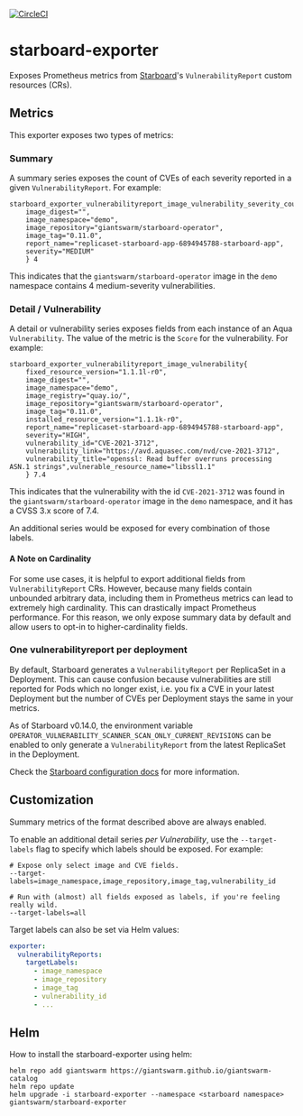 [![CircleCI](https://circleci.com/gh/giantswarm/starboard-exporter.svg?style=shield)](https://circleci.com/gh/giantswarm/starboard-exporter)

# starboard-exporter

Exposes Prometheus metrics from [Starboard][starboard-upstream]'s `VulnerabilityReport` custom resources (CRs).

## Metrics

This exporter exposes two types of metrics:

### Summary

A summary series exposes the count of CVEs of each severity reported in a given `VulnerabilityReport`. For example:

```shell
starboard_exporter_vulnerabilityreport_image_vulnerability_severity_count{
    image_digest="",
    image_namespace="demo",
    image_repository="giantswarm/starboard-operator",
    image_tag="0.11.0",
    report_name="replicaset-starboard-app-6894945788-starboard-app",
    severity="MEDIUM"
    } 4
```

This indicates that the `giantswarm/starboard-operator` image in the `demo` namespace contains 4 medium-severity vulnerabilities.

### Detail / Vulnerability

A detail or vulnerability series exposes fields from each instance of an Aqua `Vulnerability`. The value of the metric is the `Score` for the vulnerability. For example:

```shell
starboard_exporter_vulnerabilityreport_image_vulnerability{
    fixed_resource_version="1.1.1l-r0",
    image_digest="",
    image_namespace="demo",
    image_registry="quay.io/",
    image_repository="giantswarm/starboard-operator",
    image_tag="0.11.0",
    installed_resource_version="1.1.1k-r0",
    report_name="replicaset-starboard-app-6894945788-starboard-app",
    severity="HIGH",
    vulnerability_id="CVE-2021-3712",
    vulnerability_link="https://avd.aquasec.com/nvd/cve-2021-3712",
    vulnerability_title="openssl: Read buffer overruns processing ASN.1 strings",vulnerable_resource_name="libssl1.1"
    } 7.4
```

This indicates that the vulnerability with the id `CVE-2021-3712` was found in the `giantswarm/starboard-operator` image in the `demo` namespace, and it has a CVSS 3.x score of 7.4.

An additional series would be exposed for every combination of those labels.

#### A Note on Cardinality

For some use cases, it is helpful to export additional fields from `VulnerabilityReport` CRs. However, because many fields contain unbounded arbitrary data, including them in Prometheus metrics can lead to extremely high cardinality. This can drastically impact Prometheus performance. For this reason, we only expose summary data by default and allow users to opt-in to higher-cardinality fields.

### One vulnerabilityreport per deployment

By default, Starboard generates a `VulnerabilityReport` per ReplicaSet in a Deployment.
This can cause confusion because vulnerabilities are still reported for Pods which no longer exist, i.e. you fix a CVE in your latest Deployment but the number of CVEs per Deployment stays the same in your metrics.

As of Starboard v0.14.0, the environment variable `OPERATOR_VULNERABILITY_SCANNER_SCAN_ONLY_CURRENT_REVISIONS` can be enabled to only generate a `VulnerabilityReport` from the latest ReplicaSet in the Deployment.

Check the [Starboard configuration docs][starboard-config] for more information.

## Customization

Summary metrics of the format described above are always enabled.

To enable an additional detail series *per Vulnerability*, use the `--target-labels` flag to specify which labels should be exposed. For example:

```shell
# Expose only select image and CVE fields.
--target-labels=image_namespace,image_repository,image_tag,vulnerability_id

# Run with (almost) all fields exposed as labels, if you're feeling really wild.
--target-labels=all
```

Target labels can also be set via Helm values:

```yaml
exporter:
  vulnerabilityReports:
    targetLabels:
      - image_namespace
      - image_repository
      - image_tag
      - vulnerability_id
      - ...
```

[starboard-upstream]: https://github.com/aquasecurity/starboard
[starboard-config]: https://github.com/aquasecurity/starboard/blob/main/docs/operator/configuration.md

## Helm

How to install the starboard-exporter using helm:

```shell
helm repo add giantswarm https://giantswarm.github.io/giantswarm-catalog
helm repo update
helm upgrade -i starboard-exporter --namespace <starboard namespace> giantswarm/starboard-exporter
```
